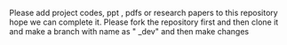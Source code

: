 Please add project codes, ppt , pdfs or research papers to this repository hope we can complete it.
Please fork the repository first and then clone it and make a branch with name as " <yourname>_dev" and then make changes 
